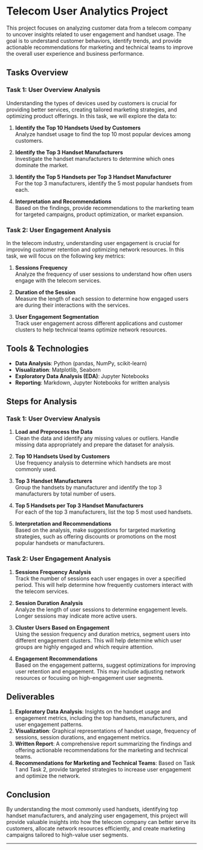 # Telecom User Analytics Project

This project focuses on analyzing customer data from a telecom company to uncover insights related to user engagement and handset usage. The goal is to understand customer behaviors, identify trends, and provide actionable recommendations for marketing and technical teams to improve the overall user experience and business performance.

## Tasks Overview

### Task 1: User Overview Analysis

Understanding the types of devices used by customers is crucial for providing better services, creating tailored marketing strategies, and optimizing product offerings. In this task, we will explore the data to:

1. **Identify the Top 10 Handsets Used by Customers**  
   Analyze handset usage to find the top 10 most popular devices among customers.

2. **Identify the Top 3 Handset Manufacturers**  
   Investigate the handset manufacturers to determine which ones dominate the market.

3. **Identify the Top 5 Handsets per Top 3 Handset Manufacturer**  
   For the top 3 manufacturers, identify the 5 most popular handsets from each.

4. **Interpretation and Recommendations**  
   Based on the findings, provide recommendations to the marketing team for targeted campaigns, product optimization, or market expansion.

### Task 2: User Engagement Analysis

In the telecom industry, understanding user engagement is crucial for improving customer retention and optimizing network resources. In this task, we will focus on the following key metrics:

1. **Sessions Frequency**  
   Analyze the frequency of user sessions to understand how often users engage with the telecom services.

2. **Duration of the Session**  
   Measure the length of each session to determine how engaged users are during their interactions with the services.

3. **User Engagement Segmentation**  
   Track user engagement across different applications and customer clusters to help technical teams optimize network resources.

## Tools & Technologies

- **Data Analysis**: Python (pandas, NumPy, scikit-learn)
- **Visualization**: Matplotlib, Seaborn
- **Exploratory Data Analysis (EDA)**: Jupyter Notebooks
- **Reporting**: Markdown, Jupyter Notebooks for written analysis

## Steps for Analysis

### Task 1: User Overview Analysis

1. **Load and Preprocess the Data**  
   Clean the data and identify any missing values or outliers. Handle missing data appropriately and prepare the dataset for analysis.

2. **Top 10 Handsets Used by Customers**  
   Use frequency analysis to determine which handsets are most commonly used.

3. **Top 3 Handset Manufacturers**  
   Group the handsets by manufacturer and identify the top 3 manufacturers by total number of users.

4. **Top 5 Handsets per Top 3 Handset Manufacturers**  
   For each of the top 3 manufacturers, list the top 5 most used handsets.

5. **Interpretation and Recommendations**  
   Based on the analysis, make suggestions for targeted marketing strategies, such as offering discounts or promotions on the most popular handsets or manufacturers.

### Task 2: User Engagement Analysis

1. **Sessions Frequency Analysis**  
   Track the number of sessions each user engages in over a specified period. This will help determine how frequently customers interact with the telecom services.

2. **Session Duration Analysis**  
   Analyze the length of user sessions to determine engagement levels. Longer sessions may indicate more active users.

3. **Cluster Users Based on Engagement**  
   Using the session frequency and duration metrics, segment users into different engagement clusters. This will help determine which user groups are highly engaged and which require attention.

4. **Engagement Recommendations**  
   Based on the engagement patterns, suggest optimizations for improving user retention and engagement. This may include adjusting network resources or focusing on high-engagement user segments.

## Deliverables

1. **Exploratory Data Analysis**: Insights on the handset usage and engagement metrics, including the top handsets, manufacturers, and user engagement patterns.
2. **Visualization**: Graphical representations of handset usage, frequency of sessions, session durations, and engagement metrics.
3. **Written Report**: A comprehensive report summarizing the findings and offering actionable recommendations for the marketing and technical teams.
4. **Recommendations for Marketing and Technical Teams**: Based on Task 1 and Task 2, provide targeted strategies to increase user engagement and optimize the network.

## Conclusion

By understanding the most commonly used handsets, identifying top handset manufacturers, and analyzing user engagement, this project will provide valuable insights into how the telecom company can better serve its customers, allocate network resources efficiently, and create marketing campaigns tailored to high-value user segments.

---


